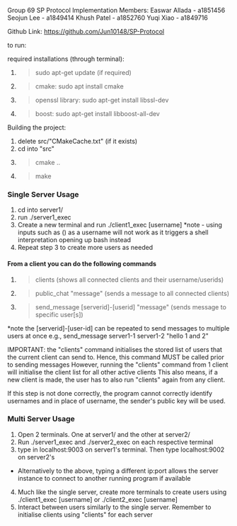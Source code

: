 Group 69 SP Protocol Implementation
Members:
Easwar Allada - a1851456
Seojun Lee - a1849414
Khush Patel - a1852760
Yuqi Xiao - a1849716

Github Link: https://github.com/Jun10148/SP-Protocol

to run:

required installations (through terminal):
1. > sudo apt-get update (if required)
2. > cmake: sudo apt install cmake
3. > openssl library: sudo apt-get install libssl-dev
4. > boost: sudo apt-get install libboost-all-dev


Building the project:

1. delete src/"CMakeCache.txt" (if it exists)
2. cd into "src"
3. > cmake ..
4. > make



### Single Server Usage
1. cd into server1/
2. run ./server1_exec
3. Create a new terminal and run ./client1_exec [username] 
*note - using inputs such as () as a username will not work as it triggers a shell interpretation opening up bash instead  
4. Repeat step 3 to create more users as needed


#### From a client you can do the following commands
1. > clients (shows all connected clients and their username/userids)
2. > public_chat "message"  (sends a message to all connected clients)
3. > send_message [serverid]-[userid] "message" (sends message to specific user[s])


*note the [serverid]-[user-id] can be repeated to send messages to multiple users at once
e.g., send_message server1-1 server1-2 "hello 1 and 2"

IMPORTANT:
the "clients" command initialises the stored list of users that the current client can send to.
Hence, this command MUST be called prior to sending messages
However, running the "clients" command from 1 client will initialise the client list for all other active clients
This also means, if a new client is made, the user has to also run "clients" again from any client.

If this step is not done correctly, the program cannot correctly identify usernames and in place of username, the sender's public key will be used.

### Multi Server Usage
1. Open 2 terminals. One at server1/ and the other at server2/
2. Run ./server1_exec and ./server2_exec on each respective terminal
3. type in localhost:9003 on server1's terminal. Then type localhost:9002 on server2's

* Alternatively to the above, typing a different ip:port allows the server instance to connect to another running program if available

4. Much like the single server, create more terminals to create users using ./client1_exec [username] or ./client2_exec [username]
5. Interact between users similarly to the single server. Remember to initialise clients using "clients" for each server


